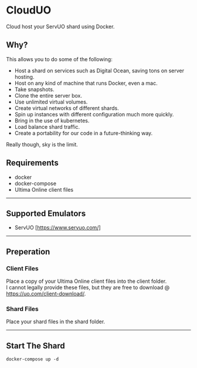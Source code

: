 # CloudUO

Cloud host your ServUO shard using Docker.

## Why?

This allows you to do some of the following:

- Host a shard on services such as Digital Ocean, saving tons on server hosting.
- Host on any kind of machine that runs Docker, even a mac.
- Take snapshots.
- Clone the entire server box.
- Use unlimited virtual volumes.
- Create virtual networks of different shards.
- Spin up instances with different configuration much more quickly.
- Bring in the use of kubernetes.
- Load balance shard traffic.
- Create a portability for our code in a future-thinking way.

Really though, sky is the limit.

## Requirements

- docker
- docker-compose
- Ultima Online client files

---

## Supported Emulators

- ServUO [https://www.servuo.com/]

---

## Preperation

### Client Files

Place a copy of your Ultima Online client files into the client folder.  
I cannot legally provide these files, but they are free to download @ https://uo.com/client-download/.



### Shard Files

Place your shard files in the shard folder.

---

## Start The Shard

```docker-compose up -d```